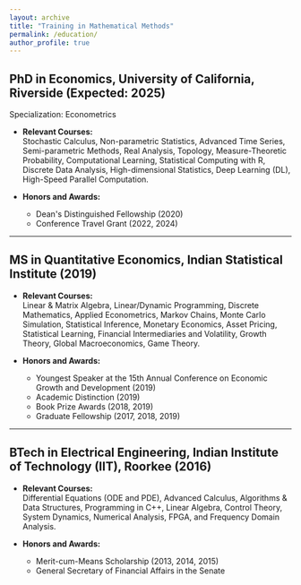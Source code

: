 ```yaml
---
layout: archive
title: "Training in Mathematical Methods"
permalink: /education/
author_profile: true
---
```


## PhD in Economics, University of California, Riverside (Expected: 2025)
  Specialization: Econometrics          

- **Relevant Courses:**  
  Stochastic Calculus, Non-parametric Statistics, Advanced Time Series, Semi-parametric Methods, Real Analysis, Topology, Measure-Theoretic Probability, Computational Learning, Statistical Computing with R, Discrete Data Analysis, High-dimensional Statistics, Deep Learning (DL), High-Speed Parallel Computation.

- **Honors and Awards:**  
  - Dean's Distinguished Fellowship (2020)  
  - Conference Travel Grant (2022, 2024)

****

## MS in Quantitative Economics, Indian Statistical Institute (2019)

- **Relevant Courses:**  
  Linear & Matrix Algebra, Linear/Dynamic Programming, Discrete Mathematics, Applied Econometrics, Markov Chains, Monte Carlo Simulation, Statistical Inference, Monetary Economics, Asset Pricing, Statistical Learning, Financial Intermediaries and Volatility, Growth Theory, Global Macroeconomics, Game Theory.

- **Honors and Awards:**  
  - Youngest Speaker at the 15th Annual Conference on Economic Growth and Development (2019)  
  - Academic Distinction (2019)  
  - Book Prize Awards (2018, 2019)  
  - Graduate Fellowship (2017, 2018, 2019)

****

## BTech in Electrical Engineering, Indian Institute of Technology (IIT), Roorkee (2016)

- **Relevant Courses:**  
  Differential Equations (ODE and PDE), Advanced Calculus, Algorithms & Data Structures, Programming in C++, Linear Algebra, Control Theory, System Dynamics, Numerical Analysis, FPGA,  and Frequency Domain Analysis.

- **Honors and Awards:**  
  - Merit-cum-Means Scholarship (2013, 2014, 2015)  
  - General Secretary of Financial Affairs in the Senate
